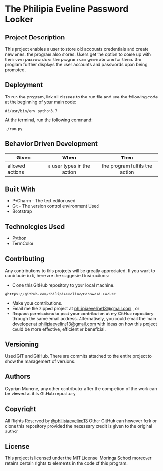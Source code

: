 # The Philipia Eveline Password Locker
## Project Description
This project enables a user to store old accounts credentials and create new ones. the program also stores. Users get the option to come up with their own passwords or the program can generate one for them. the program further displays the user accounts and passwords upon being prompted.
## Deployment
To run the program, link all classes to the run file and use the following code at the beginning of your main code:
```buildoutcfg
#!/usr/bin/env python3.7
```
At the terminal, run the following command:
```buildoutcfg
./run.py
``` 
## Behavior Driven Development
  
  | Given                 | When                       | Then                              |
  | ----------------------|:--------------------------:|:---------------------------------:|
  | allowed actions       | a user types in the action | the program fulfils the action    |
 
## Built With
* PyCharm - The text editor used
* Git - The version control environment Used
* Bootstrap
## Technologies Used

* Python
* TermColor

## Contributing

Any contributions to this projects will be greatly appreciated. If you want to contribute to it, here are the suggested instructions:
* Clone this GitHub repository to your local machine.
```buildoutcfg
ghttps://github.com/philipiaeveline/Password-Locker
```
* Make your contributions.
* Email me the zipped project at philipiaeveline13@gmail.com , or
* Request permissions to post your contribution at my GitHub repository through the same email address.
Alternatively, you could email the main developer at philipiaeveline13@gmail.com with ideas on how this project could be more effective, efficient or beneficial.
## Versioning
Used GIT and GitHub. There are commits attached to the entire project to show the management of versions.
## Authors
 Cyprian Munene, any other contributor after the completion of the work can be viewed at this GitHub repository
## Copyright
All Rights Reserved by [@philipiaeveline13](https://github.com/philipiaeveline/Password-Locker)
Other GitHub can however fork or clone this repository provided the necessary credit is given to the original author
## License
This project is licensed under the MIT License. Moringa School moreover retains certain rights to elements in the code of this program.
